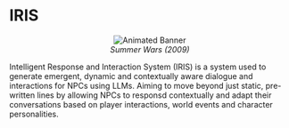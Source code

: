 # IRIS

<p align="center">
  <img src="https://i.imgur.com/Awqaduo.gif" alt="Animated Banner" /> <br>
  <em>Summer Wars (2009)</em>
</p>
Intelligent Response and Interaction System (IRIS) is a system used to generate emergent, dynamic and contextually aware dialogue and interactions for NPCs
using LLMs. Aiming to move beyond just static, pre-written lines by allowing NPCs to responsd contextually and adapt their conversations based on player interactions,
world events and character personalities.
